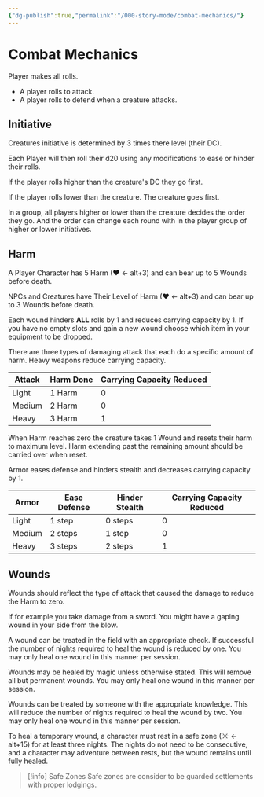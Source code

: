 ```yaml
---
{"dg-publish":true,"permalink":"/000-story-mode/combat-mechanics/"}
---
```


# Combat Mechanics

Player makes all rolls.  
* A player rolls to attack.  
* A player rolls to defend when a creature attacks.

## Initiative

Creatures initiative is determined by 3 times there level (their DC). 

Each Player will then roll their d20 using any modifications to ease or hinder their rolls. 

If the player rolls higher than the creature's DC they go first. 

If the player rolls lower than the creature. The creature goes first.

In a group, all players higher or lower than the creature decides the order they go. And the order can change each round with in the player group of higher or lower initiatives.

## Harm

A Player Character has 5 Harm (♥ ← alt+3) and can bear up to 5 Wounds before death.

NPCs and Creatures have Their Level of Harm (♥ ← alt+3) and can bear up to 3 Wounds before death.

Each wound hinders **ALL** rolls by 1 and reduces carrying capacity by 1.  If you have no empty slots and gain a new wound choose which item in your equipment to be dropped.

There are three types of damaging attack that each do a specific amount of harm. Heavy weapons reduce carrying capacity.

| Attack | Harm Done | Carrying Capacity Reduced |
| ------ | --------- | ------------------------- |
| Light  | 1 Harm    | 0                         |
| Medium | 2 Harm    | 0                         |
| Heavy  | 3 Harm    | 1                         |

When Harm reaches zero the creature takes 1 Wound and resets their harm to maximum level.  Harm extending past the remaining amount should be carried over when reset.

Armor eases defense and hinders stealth and decreases carrying capacity by 1.

| Armor  | Ease Defense | Hinder Stealth | Carrying Capacity Reduced |
| ------ | ------------ | -------------- | ------------------------- |
| Light  | 1 step       | 0 steps        | 0                         |
| Medium | 2 steps      | 1 step         | 0                         |
| Heavy  | 3 steps      | 2 steps        | 1                         |
## Wounds

Wounds should reflect the type of attack that caused the damage to reduce the Harm to zero.

If for example you take damage from a sword. You might have a gaping wound in your side from the blow.

A wound can be treated in the field with an appropriate check. If successful the number of nights required to heal the wound is reduced by one.  You may only heal one wound in this manner per session.

Wounds may be healed by magic unless otherwise stated. This will remove all but permanent wounds.  You may only heal one wound in this manner per session.

Wounds can be treated by someone with the appropriate knowledge.  This will reduce the number of nights required to heal the wound by two. You may only heal one wound in this manner per session.  

To heal a temporary wound, a character must rest in a safe zone  (☼ ← alt+15) for at least three nights. The nights do not need to be consecutive, and a character may adventure between rests, but the wound remains until fully healed.

> [!info] Safe Zones
> Safe zones are consider to be guarded settlements with proper lodgings.

